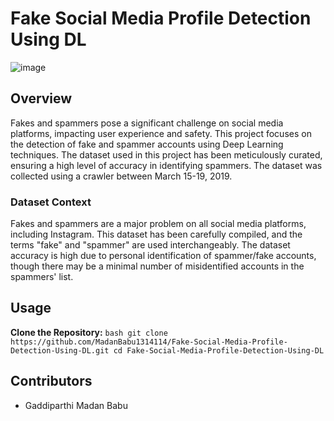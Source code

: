 # Fake Social Media Profile Detection Using DL

![image](https://github.com/MadanBabu1314114/Fake-Social-Media-Profile-Detection-Using-DL/assets/123216438/a7577251-4cd1-45b4-a940-b2c16040cfc9)


## Overview

Fakes and spammers pose a significant challenge on social media platforms, impacting user experience and safety. This project focuses on the detection of fake and spammer accounts using Deep Learning techniques. The dataset used in this project has been meticulously curated, ensuring a high level of accuracy in identifying spammers. The dataset was collected using a crawler between March 15-19, 2019.


### Dataset Context

Fakes and spammers are a major problem on all social media platforms, including Instagram. This dataset has been carefully compiled, and the terms "fake" and "spammer" are used interchangeably. The dataset accuracy is high due to personal identification of spammer/fake accounts, though there may be a minimal number of misidentified accounts in the spammers' list.

 
## Usage

 **Clone the Repository:**
    ```bash
    git clone https://github.com/MadanBabu1314114/Fake-Social-Media-Profile-Detection-Using-DL.git
    cd Fake-Social-Media-Profile-Detection-Using-DL
    ```

## Contributors

-  Gaddiparthi Madan Babu
